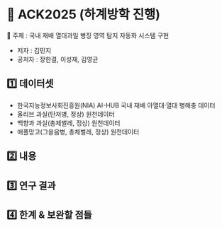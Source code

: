# 🥇 ACK2025 (하계방학 진행)
🥭 주제 : 국내 재배 열대과일 병징 영역 탐지 자동화 시스템 구현

- 저자 : 김민지
- 공저자 : 장한결, 이성재, 김영균
  
## 1️⃣ 데이터셋
- 한국지능정보사회진흥원(NIA) AI-HUB 국내 재배 아열대·열대 병해충 데이터
- 올리브 과실(탄저병, 정상) 원천데이터
- 백향과 과실(총체벌레, 정상) 원천데이터
- 애플망고(그을음병, 총체벌레, 정상) 원천데이터

## 2️⃣ 내용

## 3️⃣ 연구 결과

## 4️⃣ 한계 & 보완할 점들
